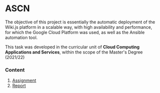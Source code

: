 # ASCN

The objective of this project is essentially the automatic deployment of the Wiki.js platform in a scalable way, with high availability and performance, for which the Google Cloud Platform was used, as well as the Ansible automation tool.


This task was developed in the curricular unit of **Cloud Computing Applications and Services**, within the scope of the Master's Degree (2021/22)

### Content

1. [Assignment](assignment.pdf)
2. [Report](report.pdf)




